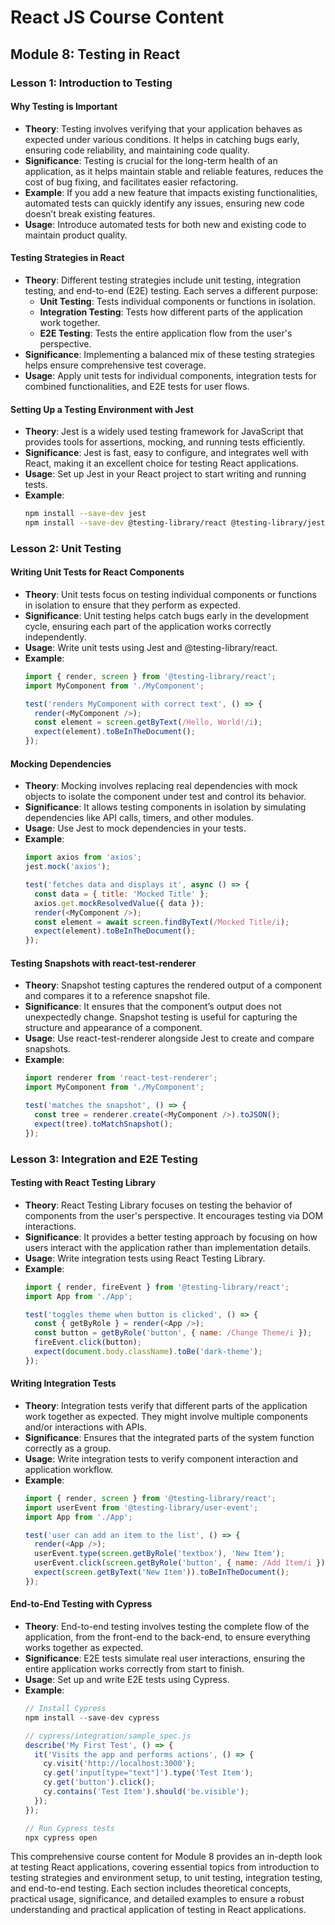 # React JS Course Content

## Module 8: Testing in React

### Lesson 1: Introduction to Testing

#### Why Testing is Important
- **Theory**: Testing involves verifying that your application behaves as expected under various conditions. It helps in catching bugs early, ensuring code reliability, and maintaining code quality.
- **Significance**: Testing is crucial for the long-term health of an application, as it helps maintain stable and reliable features, reduces the cost of bug fixing, and facilitates easier refactoring.
- **Example**: If you add a new feature that impacts existing functionalities, automated tests can quickly identify any issues, ensuring new code doesn’t break existing features.
- **Usage**: Introduce automated tests for both new and existing code to maintain product quality.

#### Testing Strategies in React
- **Theory**: Different testing strategies include unit testing, integration testing, and end-to-end (E2E) testing. Each serves a different purpose:
  - **Unit Testing**: Tests individual components or functions in isolation.
  - **Integration Testing**: Tests how different parts of the application work together.
  - **E2E Testing**: Tests the entire application flow from the user's perspective.
- **Significance**: Implementing a balanced mix of these testing strategies helps ensure comprehensive test coverage.
- **Usage**: Apply unit tests for individual components, integration tests for combined functionalities, and E2E tests for user flows.
  
#### Setting Up a Testing Environment with Jest
- **Theory**: Jest is a widely used testing framework for JavaScript that provides tools for assertions, mocking, and running tests efficiently.
- **Significance**: Jest is fast, easy to configure, and integrates well with React, making it an excellent choice for testing React applications.
- **Usage**: Set up Jest in your React project to start writing and running tests.
- **Example**:
  ```bash
  npm install --save-dev jest
  npm install --save-dev @testing-library/react @testing-library/jest-dom
  ```

### Lesson 2: Unit Testing

#### Writing Unit Tests for React Components
- **Theory**: Unit tests focus on testing individual components or functions in isolation to ensure that they perform as expected.
- **Significance**: Unit testing helps catch bugs early in the development cycle, ensuring each part of the application works correctly independently.
- **Usage**: Write unit tests using Jest and @testing-library/react.
- **Example**:
  ```javascript
  import { render, screen } from '@testing-library/react';
  import MyComponent from './MyComponent';

  test('renders MyComponent with correct text', () => {
    render(<MyComponent />);
    const element = screen.getByText(/Hello, World!/i);
    expect(element).toBeInTheDocument();
  });
  ```

#### Mocking Dependencies
- **Theory**: Mocking involves replacing real dependencies with mock objects to isolate the component under test and control its behavior.
- **Significance**: It allows testing components in isolation by simulating dependencies like API calls, timers, and other modules.
- **Usage**: Use Jest to mock dependencies in your tests.
- **Example**:
  ```javascript
  import axios from 'axios';
  jest.mock('axios');

  test('fetches data and displays it', async () => {
    const data = { title: 'Mocked Title' };
    axios.get.mockResolvedValue({ data });
    render(<MyComponent />);
    const element = await screen.findByText(/Mocked Title/i);
    expect(element).toBeInTheDocument();
  });
  ```

#### Testing Snapshots with react-test-renderer
- **Theory**: Snapshot testing captures the rendered output of a component and compares it to a reference snapshot file.
- **Significance**: It ensures that the component’s output does not unexpectedly change. Snapshot testing is useful for capturing the structure and appearance of a component.
- **Usage**: Use react-test-renderer alongside Jest to create and compare snapshots.
- **Example**:
  ```javascript
  import renderer from 'react-test-renderer';
  import MyComponent from './MyComponent';

  test('matches the snapshot', () => {
    const tree = renderer.create(<MyComponent />).toJSON();
    expect(tree).toMatchSnapshot();
  });
  ```

### Lesson 3: Integration and E2E Testing

#### Testing with React Testing Library
- **Theory**: React Testing Library focuses on testing the behavior of components from the user's perspective. It encourages testing via DOM interactions.
- **Significance**: It provides a better testing approach by focusing on how users interact with the application rather than implementation details.
- **Usage**: Write integration tests using React Testing Library.
- **Example**:
  ```javascript
  import { render, fireEvent } from '@testing-library/react';
  import App from './App';

  test('toggles theme when button is clicked', () => {
    const { getByRole } = render(<App />);
    const button = getByRole('button', { name: /Change Theme/i });
    fireEvent.click(button);
    expect(document.body.className).toBe('dark-theme');
  });
  ```

#### Writing Integration Tests
- **Theory**: Integration tests verify that different parts of the application work together as expected. They might involve multiple components and/or interactions with APIs.
- **Significance**: Ensures that the integrated parts of the system function correctly as a group.
- **Usage**: Write integration tests to verify component interaction and application workflow.
- **Example**:
  ```javascript
  import { render, screen } from '@testing-library/react';
  import userEvent from '@testing-library/user-event';
  import App from './App';

  test('user can add an item to the list', () => {
    render(<App />);
    userEvent.type(screen.getByRole('textbox'), 'New Item');
    userEvent.click(screen.getByRole('button', { name: /Add Item/i }));
    expect(screen.getByText('New Item')).toBeInTheDocument();
  });
  ```

#### End-to-End Testing with Cypress
- **Theory**: End-to-end testing involves testing the complete flow of the application, from the front-end to the back-end, to ensure everything works together as expected.
- **Significance**: E2E tests simulate real user interactions, ensuring the entire application works correctly from start to finish.
- **Usage**: Set up and write E2E tests using Cypress.
- **Example**:
  ```javascript
  // Install Cypress
  npm install --save-dev cypress

  // cypress/integration/sample_spec.js
  describe('My First Test', () => {
    it('Visits the app and performs actions', () => {
      cy.visit('http://localhost:3000');
      cy.get('input[type="text"]').type('Test Item');
      cy.get('button').click();
      cy.contains('Test Item').should('be.visible');
    });
  });

  // Run Cypress tests
  npx cypress open
  ```

This comprehensive course content for Module 8 provides an in-depth look at testing React applications, covering essential topics from introduction to testing strategies and environment setup, to unit testing, integration testing, and end-to-end testing. Each section includes theoretical concepts, practical usage, significance, and detailed examples to ensure a robust understanding and practical application of testing in React applications.